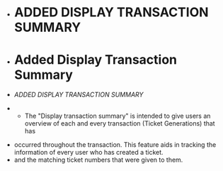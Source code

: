 + # ADDED DISPLAY TRANSACTION SUMMARY
+ # Added Display Transaction Summary

+ *ADDED DISPLAY TRANSACTION SUMMARY*
+ - The "Display transaction summary" is intended to give users an overview of each and every transaction (Ticket Generations) that has
- occurred throughout the transaction. This feature aids in tracking the information of every user who has created a ticket.
- and the matching ticket numbers that were given to them. 
